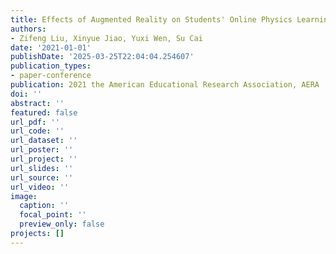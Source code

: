 ```yaml
---
title: Effects of Augmented Reality on Students' Online Physics Learning
authors:
- Zifeng Liu, Xinyue Jiao, Yuxi Wen, Su Cai
date: '2021-01-01'
publishDate: '2025-03-25T22:04:04.254607'
publication_types:
- paper-conference
publication: 2021 the American Educational Research Association, AERA
doi: ''
abstract: ''
featured: false
url_pdf: ''
url_code: ''
url_dataset: ''
url_poster: ''
url_project: ''
url_slides: ''
url_source: ''
url_video: ''
image:
  caption: ''
  focal_point: ''
  preview_only: false
projects: []
---
```


